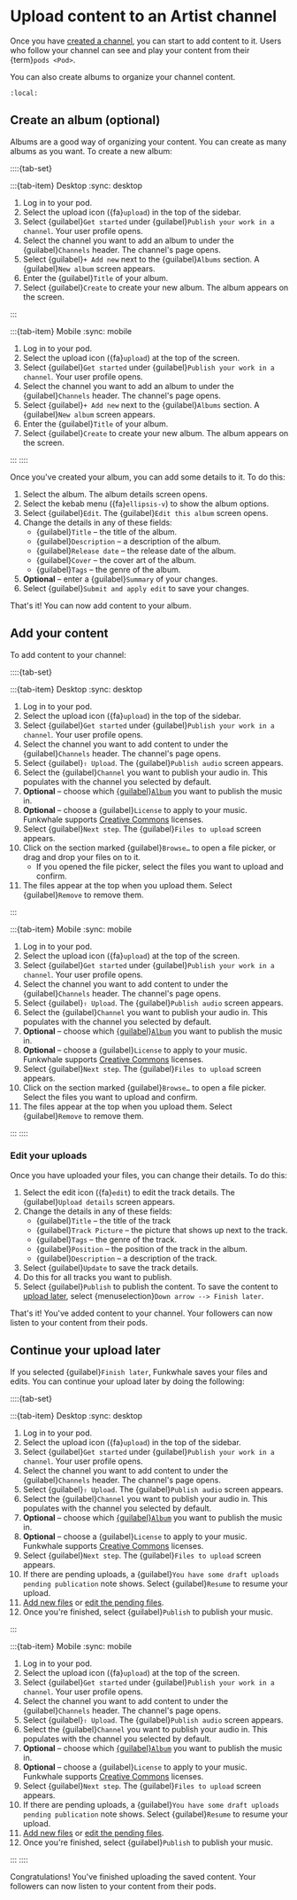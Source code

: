 # Upload content to an Artist channel

Once you have [created a channel](create_channel.md), you can start to add content to it. Users who follow your channel can see and play your content from their {term}`pods <Pod>`.

You can also create albums to organize your channel content.

```{contents}
:local:
```

## Create an album (optional)

Albums are a good way of organizing your content. You can create as many albums as you want. To create a new album:

::::{tab-set}

:::{tab-item} Desktop
:sync: desktop

1. Log in to your pod.
2. Select the upload icon ({fa}`upload`) in the top of the sidebar.
3. Select {guilabel}`Get started` under {guilabel}`Publish your work in a channel`. Your user profile opens.
4. Select the channel you want to add an album to under the {guilabel}`Channels` header. The channel's page opens.
5. Select {guilabel}`+ Add new` next to the {guilabel}`Albums` section. A {guilabel}`New album` screen appears.
6. Enter the {guilabel}`Title` of your album.
7. Select {guilabel}`Create` to create your new album. The album appears on the screen.

:::

:::{tab-item} Mobile
:sync: mobile

1. Log in to your pod.
2. Select the upload icon ({fa}`upload`) at the top of the screen.
3. Select {guilabel}`Get started` under {guilabel}`Publish your work in a channel`. Your user profile opens.
4. Select the channel you want to add an album to under the {guilabel}`Channels` header. The channel's page opens.
5. Select {guilabel}`+ Add new` next to the {guilabel}`Albums` section. A {guilabel}`New album` screen appears.
6. Enter the {guilabel}`Title` of your album.
7. Select {guilabel}`Create` to create your new album. The album appears on the screen.

:::
::::

Once you've created your album, you can add some details to it. To do this:

1. Select the album. The album details screen opens.
2. Select the kebab menu ({fa}`ellipsis-v`) to show the album options.
3. Select {guilabel}`Edit`. The {guilabel}`Edit this album` screen opens.
4. Change the details in any of these fields:
   - {guilabel}`Title` – the title of the album.
   - {guilabel}`Description` – a description of the album.
   - {guilabel}`Release date` – the release date of the album.
   - {guilabel}`Cover` – the cover art of the album.
   - {guilabel}`Tags` – the genre of the album.
5. **Optional** – enter a {guilabel}`Summary` of your changes.
6. Select {guilabel}`Submit and apply edit` to save your changes.

That's it! You can now add content to your album.

## Add your content

To add content to your channel:

::::{tab-set}

:::{tab-item} Desktop
:sync: desktop

1. Log in to your pod.
2. Select the upload icon ({fa}`upload`) in the top of the sidebar.
3. Select {guilabel}`Get started` under {guilabel}`Publish your work in a channel`. Your user profile opens.
4. Select the channel you want to add content to under the {guilabel}`Channels` header. The channel's page opens.
5. Select {guilabel}`⇧ Upload`. The {guilabel}`Publish audio` screen appears.
6. Select the {guilabel}`Channel` you want to publish your audio in. This populates with the channel you selected by default.
7. **Optional** – choose which [{guilabel}`Album`](#create-an-album-optional) you want to publish the music in.
8. **Optional** – choose a {guilabel}`License` to apply to your music. Funkwhale supports [Creative Commons](https://creativecommons.org/) licenses.
9. Select {guilabel}`Next step`. The {guilabel}`Files to upload` screen appears.
10. Click on the section marked {guilabel}`Browse…` to open a file picker, or drag and drop your files on to it.
    - If you opened the file picker, select the files you want to upload and confirm.
11. The files appear at the top when you upload them. Select {guilabel}`Remove` to remove them.

:::

:::{tab-item} Mobile
:sync: mobile

1. Log in to your pod.
2. Select the upload icon ({fa}`upload`) at the top of the screen.
3. Select {guilabel}`Get started` under {guilabel}`Publish your work in a channel`. Your user profile opens.
4. Select the channel you want to add content to under the {guilabel}`Channels` header. The channel's page opens.
5. Select {guilabel}`⇧ Upload`. The {guilabel}`Publish audio` screen appears.
6. Select the {guilabel}`Channel` you want to publish your audio in. This populates with the channel you selected by default.
7. **Optional** – choose which [{guilabel}`Album`](#create-an-album-optional) you want to publish the music in.
8. **Optional** – choose a {guilabel}`License` to apply to your music. Funkwhale supports [Creative Commons](https://creativecommons.org/) licenses.
9. Select {guilabel}`Next step`. The {guilabel}`Files to upload` screen appears.
10. Click on the section marked {guilabel}`Browse…` to open a file picker. Select the files you want to upload and confirm.
11. The files appear at the top when you upload them. Select {guilabel}`Remove` to remove them.

:::
::::

### Edit your uploads

Once you have uploaded your files, you can change their details. To do this:

1. Select the edit icon ({fa}`edit`) to edit the track details. The {guilabel}`Upload details` screen appears.
2. Change the details in any of these fields:
   - {guilabel}`Title` – the title of the track
   - {guilabel}`Track Picture` – the picture that shows up next to the track.
   - {guilabel}`Tags` – the genre of the track.
   - {guilabel}`Position` – the position of the track in the album.
   - {guilabel}`Description` – a description of the track.
3. Select {guilabel}`Update` to save the track details.
4. Do this for all tracks you want to publish.
5. Select {guilabel}`Publish` to publish the content. To save the content to [upload later](#continue-your-upload-later), select {menuselection}`Down arrow --> Finish later`.

That's it! You've added content to your channel. Your followers can now listen to your content from their pods.

## Continue your upload later

If you selected {guilabel}`Finish later`, Funkwhale saves your files and edits. You can continue your upload later by doing the following:

::::{tab-set}

:::{tab-item} Desktop
:sync: desktop

1. Log in to your pod.
2. Select the upload icon ({fa}`upload`) in the top of the sidebar.
3. Select {guilabel}`Get started` under {guilabel}`Publish your work in a channel`. Your user profile opens.
4. Select the channel you want to add content to under the {guilabel}`Channels` header. The channel's page opens.
5. Select {guilabel}`⇧ Upload`. The {guilabel}`Publish audio` screen appears.
6. Select the {guilabel}`Channel` you want to publish your audio in. This populates with the channel you selected by default.
7. **Optional** – choose which [{guilabel}`Album`](#create-an-album-optional) you want to publish the music in.
8. **Optional** – choose a {guilabel}`License` to apply to your music. Funkwhale supports [Creative Commons](https://creativecommons.org/) licenses.
9. Select {guilabel}`Next step`. The {guilabel}`Files to upload` screen appears.
10. If there are pending uploads, a {guilabel}`You have some draft uploads pending publication` note shows. Select {guilabel}`Resume` to resume your upload.
11. [Add new files](#add-your-content) or [edit the pending files](#edit-your-uploads).
12. Once you're finished, select {guilabel}`Publish` to publish your music.

:::

:::{tab-item} Mobile
:sync: mobile

1. Log in to your pod.
2. Select the upload icon ({fa}`upload`) at the top of the screen.
3. Select {guilabel}`Get started` under {guilabel}`Publish your work in a channel`. Your user profile opens.
4. Select the channel you want to add content to under the {guilabel}`Channels` header. The channel's page opens.
5. Select {guilabel}`⇧ Upload`. The {guilabel}`Publish audio` screen appears.
6. Select the {guilabel}`Channel` you want to publish your audio in. This populates with the channel you selected by default.
7. **Optional** – choose which [{guilabel}`Album`](#create-an-album-optional) you want to publish the music in.
8. **Optional** – choose a {guilabel}`License` to apply to your music. Funkwhale supports [Creative Commons](https://creativecommons.org/) licenses.
9. Select {guilabel}`Next step`. The {guilabel}`Files to upload` screen appears.
10. If there are pending uploads, a {guilabel}`You have some draft uploads pending publication` note shows. Select {guilabel}`Resume` to resume your upload.
11. [Add new files](#add-your-content) or [edit the pending files](#edit-your-uploads).
12. Once you're finished, select {guilabel}`Publish` to publish your music.

:::
::::

Congratulations! You've finished uploading the saved content. Your followers can now listen to your content from their pods.

